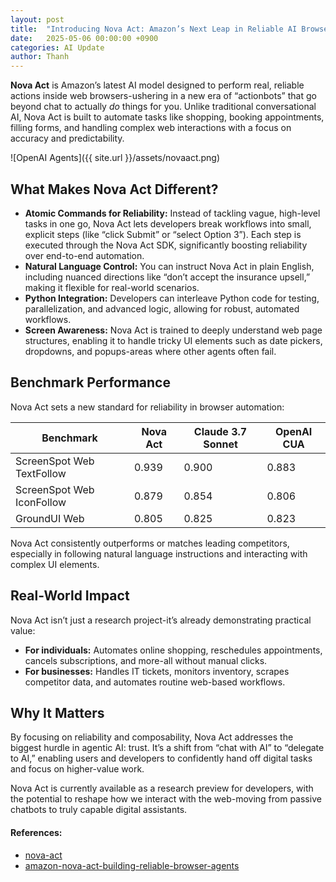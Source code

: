 ```yaml
---
layout: post
title:  "Introducing Nova Act: Amazon’s Next Leap in Reliable AI Browser Automation"
date:   2025-05-06 00:00:00 +0900
categories: AI Update
author: Thanh
---
```


**Nova Act** is Amazon’s latest AI model designed to perform real, reliable actions inside web browsers-ushering in a new era of “actionbots” that go beyond chat to actually *do* things for you. Unlike traditional conversational AI, Nova Act is built to automate tasks like shopping, booking appointments, filling forms, and handling complex web interactions with a focus on accuracy and predictability.

![OpenAI Agents]({{ site.url }}/assets/novaact.png)

## What Makes Nova Act Different?

- **Atomic Commands for Reliability:** Instead of tackling vague, high-level tasks in one go, Nova Act lets developers break workflows into small, explicit steps (like “click Submit” or “select Option 3”). Each step is executed through the Nova Act SDK, significantly boosting reliability over end-to-end automation.
- **Natural Language Control:** You can instruct Nova Act in plain English, including nuanced directions like “don’t accept the insurance upsell,” making it flexible for real-world scenarios.
- **Python Integration:** Developers can interleave Python code for testing, parallelization, and advanced logic, allowing for robust, automated workflows.
- **Screen Awareness:** Nova Act is trained to deeply understand web page structures, enabling it to handle tricky UI elements such as date pickers, dropdowns, and popups-areas where other agents often fail.

## Benchmark Performance

Nova Act sets a new standard for reliability in browser automation:

| Benchmark                    | Nova Act | Claude 3.7 Sonnet | OpenAI CUA |
|-----------------------------|----------|-------------------|------------|
| ScreenSpot Web TextFollow    | 0.939    | 0.900             | 0.883      |
| ScreenSpot Web IconFollow    | 0.879    | 0.854             | 0.806      |
| GroundUI Web                | 0.805    | 0.825             | 0.823      |

Nova Act consistently outperforms or matches leading competitors, especially in following natural language instructions and interacting with complex UI elements.

## Real-World Impact

Nova Act isn’t just a research project-it’s already demonstrating practical value:

- **For individuals:** Automates online shopping, reschedules appointments, cancels subscriptions, and more-all without manual clicks.
- **For businesses:** Handles IT tickets, monitors inventory, scrapes competitor data, and automates routine web-based workflows.

## Why It Matters

By focusing on reliability and composability, Nova Act addresses the biggest hurdle in agentic AI: trust. It’s a shift from “chat with AI” to “delegate to AI,” enabling users and developers to confidently hand off digital tasks and focus on higher-value work.

Nova Act is currently available as a research preview for developers, with the potential to reshape how we interact with the web-moving from passive chatbots to truly capable digital assistants.

#### References:
- [nova-act](https://labs.amazon.science/blog/nova-act)
- [amazon-nova-act-building-reliable-browser-agents](https://caylent.com/blog/amazon-nova-act-building-reliable-browser-agents)
